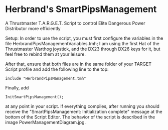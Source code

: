 # Herbrand's SmartPipsManagement
A Thrustmaster T.A.R.G.E.T. Script to control Elite Dangerous Power Distributor more efficiently

Setup:
In order to use the script, you must first configure the variables in the file HerbrandPipsManagementVariables.tmh; I am using the first Hat of the Thrustmaster Warthog joystick, and the DX23 through DX26 keys for it, but feel free to rebind them at your leisure.

After that, ensure that both files are in the same folder of your TARGET Script profile and add the following line to the top:

    include "HerbrandPipsManagement.tmh"

Finally, add

    InitSmartPipsManagement();

at any point in your script. If everything compiles, after running you should receive the "SmartPipsManagement: Initialization complete" message at the bottom of the Script Editor.
The behavior of the script is described in the image PowerManagementDiagram.jpg.

